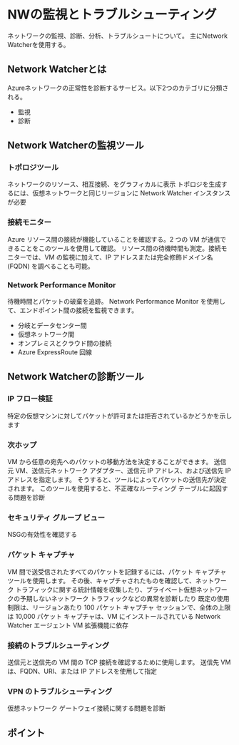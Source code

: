 # NWの監視とトラブルシューティング

ネットワークの監視、診断、分析、トラブルシュートについて。
主にNetwork Watcherを使用する。

## Network Watcherとは

Azureネットワークの正常性を診断するサービス。以下2つのカテゴリに分類される。

- 監視
- 診断

## Network Watcherの**監視**ツール

### トポロジツール

ネットワークのリソース、相互接続、をグラフィカルに表示
トポロジを生成するには、仮想ネットワークと同じリージョンに Network Watcher インスタンスが必要

### 接続モニター

Azure リソース間の接続が機能していることを確認する。2 つの VM が通信できることをこのツールを使用して確認。
リソース間の待機時間も測定。接続モニターでは、VM の監視に加えて、IP アドレスまたは完全修飾ドメイン名 (FQDN) を調べることも可能。

### Network Performance Monitor

待機時間とパケットの破棄を追跡。
Network Performance Monitor を使用して、エンドポイント間の接続を監視できます。

- 分岐とデータセンター間
- 仮想ネットワーク間
- オンプレミスとクラウド間の接続
- Azure ExpressRoute 回線

## Network Watcherの**診断**ツール


### IP フロー検証

特定の仮想マシンに対してパケットが許可または拒否されているかどうかを示します

### 次ホップ

VM から任意の宛先へのパケットの移動方法を決定することができます。 送信元 VM、送信元ネットワーク アダプター、送信元 IP アドレス、および送信先 IP アドレスを指定します。 そうすると、ツールによってパケットの送信先が決定されます。 このツールを使用すると、不正確なルーティング テーブルに起因する問題を診断

### セキュリティ グループ ビュー

NSGの有効性を確認する

### パケット キャプチャ

VM 間で送受信されたすべてのパケットを記録するには、パケット キャプチャ ツールを使用します。 その後、キャプチャされたものを確認して、ネットワーク トラフィックに関する統計情報を収集したり、プライベート仮想ネットワークの予期しないネットワーク トラフィックなどの異常を診断したり
既定の使用制限は、リージョンあたり 100 パケット キャプチャ セッションで、全体の上限は 10,000 
パケット キャプチャは、VM にインストールされている Network Watcher エージェント VM 拡張機能に依存

### 接続のトラブルシューティング

送信元と送信先の VM 間の TCP 接続を確認するために使用します。 送信先 VM は、FQDN、URI、または IP アドレスを使用して指定

### VPN のトラブルシューティング

仮想ネットワーク ゲートウェイ接続に関する問題を診断



## ポイント
